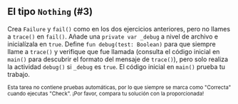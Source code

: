 ## El tipo `Nothing` (#3)

Crea `Failure` y `fail()` como en los dos ejercicios anteriores, pero no llames a `trace()` en `fail()`. Añade una `private var _debug` a nivel de archivo e inicialízala en `true`. Define `fun debug(test: Boolean)` para que siempre llame a `trace()` y verifique que fue llamada (consulta el código inicial en `main()` para descubrir el formato del mensaje de `trace()`), pero solo realiza la actividad `debug()` si `_debug` es `true`. El código inicial en `main()` prueba tu trabajo.

<sub> Esta tarea no contiene pruebas automáticas, por lo que siempre se marca como "Correcta" cuando ejecutas "Check".
¡Por favor, compara tu solución con la proporcionada! </sub>